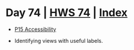 # Day 74 | [HWS 74](https://www.hackingwithswift.com/100/swiftui/74) | [Index](https://github.com/JulesMoorhouse/100DaysOfSwiftUI/blob/main/README.md)

- [P15 Accessibility](https://github.com/JulesMoorhouse/100DaysOfSwiftUI/blob/main/P15%20Accessibility/P15%20Accessibility/ContentView.swift) 

- Identifying views with useful labels.
